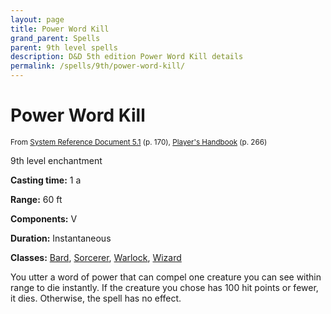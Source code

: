 ```yaml
---
layout: page
title: Power Word Kill
grand_parent: Spells
parent: 9th level spells 
description: D&D 5th edition Power Word Kill details
permalink: /spells/9th/power-word-kill/
---
```


# Power Word Kill

<small>From <a target="_blank" href="https://media.wizards.com/2016/downloads/DND/SRD-OGL_V5.1.pdf">System Reference Document 5.1</a> (p. 170), <a target="_blank" href="https://dnd.wizards.com/products/tabletop-games/rpg-products/rpg_playershandbook">Player's Handbook</a> (p. 266)</small>


9th level enchantment

**Casting time:** 1 a

**Range:** 60 ft

**Components:** V 

**Duration:** Instantaneous

**Classes:** [Bard](/classes/bard/), [Sorcerer](/classes/sorcerer/), [Warlock](/classes/warlock/), [Wizard](/classes/wizard/)

You utter a word of power that can compel one creature you can see within range to die instantly. If the creature you chose has 100 hit points or fewer, it dies. Otherwise, the spell has no effect.